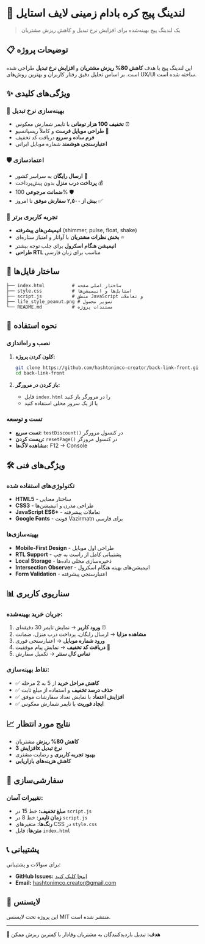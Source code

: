 # 🥜 لندینگ پیج کره بادام زمینی لایف استایل

> یک لندینگ پیج بهینه‌شده برای افزایش نرخ تبدیل و کاهش ریزش مشتریان

## 📋 توضیحات پروژه

این لندینگ پیج با هدف **کاهش 80% ریزش مشتریان** و **افزایش نرخ تبدیل** طراحی شده است. بر اساس تحلیل دقیق رفتار کاربران و بهترین روش‌های UX/UI ساخته شده است.

## ✨ ویژگی‌های کلیدی

### 🎯 بهینه‌سازی نرخ تبدیل
- **تخفیف 100 هزار تومانی** با تایمر شمارش معکوس ⏰
- **طراحی موبایل فرست** و کاملاً ریسپانسیو 📱
- **فرم ساده و سریع** دریافت کد تخفیف
- **اعتبارسنجی هوشمند** شماره موبایل ایرانی

### 🛡️ اعتمادسازی
- **ارسال رایگان** به سراسر کشور 🚚
- **پرداخت درب منزل** بدون پیش‌پرداخت 💰
- **ضمانت مرجوعی** 100% 🛡️
- **بیش از ۲,۵۰۰ سفارش موفق** تا امروز ✅

### 🎨 تجربه کاربری برتر
- **انیمیشن‌های پیشرفته** (shimmer, pulse, float, shake)
- **بخش نظرات مشتریان** با آواتار و امتیاز ستاره‌ای ⭐
- **انیمیشن هنگام اسکرول** برای جلب توجه بیشتر
- **طراحی RTL** مناسب برای زبان فارسی

## 📁 ساختار فایل‌ها

```
├── index.html          # ساختار اصلی صفحه
├── style.css           # استایل‌ها و انیمیشن‌ها
├── script.js           # منطق JavaScript و تعاملات
├── life_style_peanut.png # تصویر محصول
└── README.md           # مستندات پروژه
```

## 🚀 نحوه استفاده

### نصب و راه‌اندازی
1. **کلون کردن پروژه:**
   ```bash
   git clone https://github.com/hashtonimco-creator/back-link-front.git
   cd back-link-front
   ```

2. **باز کردن در مرورگر:**
   - فایل `index.html` را در مرورگر باز کنید
   - یا از یک سرور محلی استفاده کنید

### تست و توسعه
- **تست سریع:** `testDiscount()` در کنسول مرورگر
- **ریست کردن:** `resetPage()` در کنسول مرورگر
- **مشاهده لاگ‌ها:** F12 → Console

## 🛠️ ویژگی‌های فنی

### تکنولوژی‌های استفاده شده
- **HTML5** - ساختار معنایی
- **CSS3** - طراحی مدرن و انیمیشن‌ها
- **JavaScript ES6+** - تعاملات پیشرفته
- **Google Fonts** - فونت Vazirmatn برای فارسی

### بهینه‌سازی‌ها
- **Mobile-First Design** - طراحی اول موبایل
- **RTL Support** - پشتیبانی کامل از راست به چپ
- **Local Storage** - ذخیره‌سازی محلی داده‌ها
- **Intersection Observer** - انیمیشن‌های بهینه هنگام اسکرول
- **Form Validation** - اعتبارسنجی پیشرفته

## 📊 سناریوی کاربری

### جریان خرید بهینه‌شده:
1. **ورود کاربر** → نمایش تایمر 30 دقیقه‌ای ⏰
2. **مشاهده مزایا** → ارسال رایگان، پرداخت درب منزل، ضمانت
3. **ورود شماره موبایل** → اعتبارسنجی فوری
4. **دریافت کد تخفیف** → نمایش پیام موفقیت 🎉
5. **تماس کال سنتر** → تکمیل سفارش

### نقاط بهینه‌سازی:
- ✅ **کاهش مراحل خرید** از 5 به 2 مرحله
- ✅ **حذف درصد تخفیف** و استفاده از مبلغ ثابت
- ✅ **افزایش اعتماد** با نمایش تعداد سفارشات موفق
- ✅ **ایجاد فوریت** با تایمر شمارش معکوس

## 📈 نتایج مورد انتظار

- **کاهش 80% ریزش** مشتریان
- **افزایش 3x نرخ تبدیل**
- **بهبود تجربه کاربری** و رضایت مشتری
- **کاهش هزینه‌های بازاریابی**

## 🔧 سفارشی‌سازی

### تغییرات آسان:
- **مبلغ تخفیف:** خط 15 در `script.js`
- **زمان تایمر:** خط 8 در `script.js`
- **رنگ‌ها:** متغیرهای CSS در `style.css`
- **متن‌ها:** فایل `index.html`

## 📞 پشتیبانی

برای سوالات و پشتیبانی:
- **GitHub Issues:** [اینجا کلیک کنید](https://github.com/hashtonimco-creator/back-link-front/issues)
- **Email:** hashtonimco.creator@gmail.com

## 📄 لایسنس

این پروژه تحت لایسنس MIT منتشر شده است.

---

**🎯 هدف:** تبدیل بازدیدکنندگان به مشتریان وفادار با کمترین ریزش ممکن